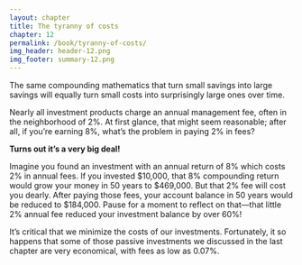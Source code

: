 ```yaml
---
layout: chapter
title: The tyranny of costs
chapter: 12
permalink: /book/tyranny-of-costs/
img_header: header-12.png
img_footer: summary-12.png
---
```


The same compounding mathematics that turn small savings into large savings will equally turn small costs into surprisingly large ones over time.

Nearly all investment products charge an annual management fee, often in the neighborhood of 2%. At first glance, that might seem reasonable; after all, if you’re earning 8%, what’s the problem in paying 2% in fees?

**Turns out it’s a very big deal!**

Imagine you found an investment with an annual return of 8% which costs 2% in annual fees. If you invested $10,000, that 8% compounding return would grow your money in 50 years to $469,000. But that 2% fee will cost you dearly. After paying those fees, your account balance in 50 years would be reduced to $184,000. Pause for a moment to reflect on that—that little 2% annual fee reduced your investment balance by over 60%!

It’s critical that we minimize the costs of our investments. Fortunately, it so happens that some of those passive investments we discussed in the last chapter are very economical, with fees as low as 0.07%.